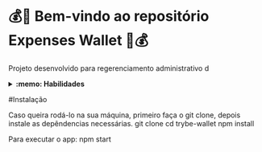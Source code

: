 # 💰👜 Bem-vindo ao repositório Expenses Wallet 🎒💰

Projeto desenvolvido para regerenciamento administrativo d

<details>
  <summary><strong>:memo: Habilidades</strong></summary><br />

Neste projeto, verificamos se você é capaz de:

- Criar um _store_ Redux em aplicações React

- Criar _reducers_ no Redux em aplicações React

- Criar _actions_ no Redux em aplicações React

- Criar _dispatchers_ no Redux em aplicações React

- Conectar Redux aos componentes React

- Criar _actions_ assíncronas na sua aplicação React que faz uso de Redux.
</details>

#Instalação

Caso queira rodá-lo na sua máquina, primeiro faça o git clone, depois instale as depêndencias necessárias.
git clone
cd trybe-wallet
npm install

Para executar o app:
npm start
